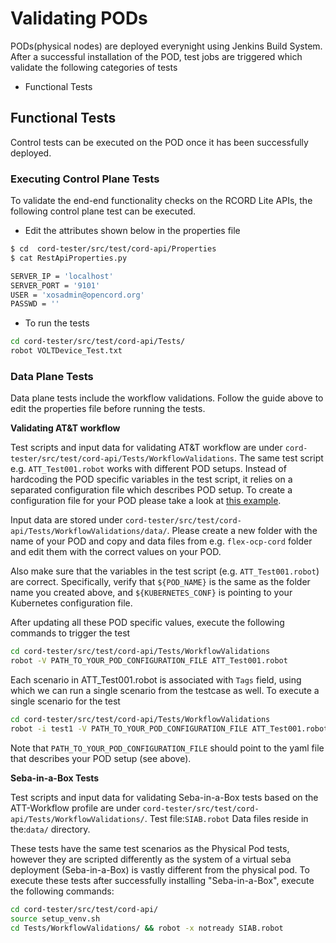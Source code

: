 # Validating PODs

PODs(physical nodes) are deployed everynight using Jenkins Build System.  After a successful
installation of the POD, test jobs are triggered which validate the following
categories of tests


* Functional Tests


## Functional Tests

Control tests can be executed on the POD once it has been successfully deployed.

### Executing Control Plane Tests

To validate the end-end functionality checks on the RCORD Lite APIs, the
following control plane test can be executed.

* Edit the attributes shown below in the properties file

```bash
$ cd  cord-tester/src/test/cord-api/Properties
$ cat RestApiProperties.py

SERVER_IP = 'localhost'
SERVER_PORT = '9101'
USER = 'xosadmin@opencord.org'
PASSWD = ''
```

* To run the tests

```bash
cd cord-tester/src/test/cord-api/Tests/
robot VOLTDevice_Test.txt
```

### Data Plane Tests

Data plane tests include the workflow validations. Follow the guide above to edit the properties file before running the tests.

**Validating AT&T workflow**

Test scripts and input data for validating AT&T workflow are under `cord-tester/src/test/cord-api/Tests/WorkflowValidations`. The same test script e.g. `ATT_Test001.robot` works with different POD setups. Instead of hardcoding the POD specific variables in the test script, it relies on a separated configuration file which describes POD setup. To create a configuration file for your POD please take a look at [this example](https://github.com/opencord/pod-configs/blob/master/deployment-configs/flex-ocp-cord.yaml).

Input data are stored under `cord-tester/src/test/cord-api/Tests/WorkflowValidations/data/`. Please create a new folder with the name of your POD and copy and data files from e.g. `flex-ocp-cord` folder and edit them with the correct values on your POD.

Also make sure that the variables in the test script (e.g. `ATT_Test001.robot`) are correct. Specifically, verify that `${POD_NAME}` is the same as the folder name you created above, and `${KUBERNETES_CONF}` is pointing to your Kubernetes configuration file.

After updating all these POD specific values, execute the following commands to trigger the test

```bash
cd cord-tester/src/test/cord-api/Tests/WorkflowValidations
robot -V PATH_TO_YOUR_POD_CONFIGURATION_FILE ATT_Test001.robot
 ```
Each scenario in ATT_Test001.robot is associated with `Tags` field, using which we can run a single scenario from the testcase as well.
To execute a single scenario for the test

```bash
cd cord-tester/src/test/cord-api/Tests/WorkflowValidations
robot -i test1 -V PATH_TO_YOUR_POD_CONFIGURATION_FILE ATT_Test001.robot
 ```

Note that `PATH_TO_YOUR_POD_CONFIGURATION_FILE` should point to the yaml file that describes your POD setup (see above).


**Seba-in-a-Box Tests**

Test scripts and input data for validating Seba-in-a-Box tests based on the ATT-Workflow profile are under `cord-tester/src/test/cord-api/Tests/WorkflowValidations/`. Test file:`SIAB.robot` Data files reside in the:`data/` directory. 

These tests have the same test scenarios as the Physical Pod tests, however they are scripted differently as the system of a virtual seba deployment (Seba-in-a-Box) is vastly different from the physical pod. To execute these tests after successfully installing "Seba-in-a-Box", execute the following commands:

```bash
cd cord-tester/src/test/cord-api/
source setup_venv.sh
cd Tests/WorkflowValidations/ && robot -x notready SIAB.robot
```
